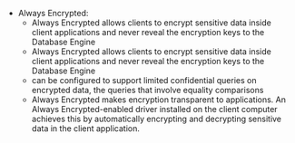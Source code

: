 - Always Encrypted:
	- Always Encrypted allows clients to encrypt sensitive data inside client applications and never reveal the encryption keys to the Database Engine
	- Always Encrypted allows clients to encrypt sensitive data inside client applications and never reveal the encryption keys to the Database Engine
	- can be configured to support limited confidential queries on encrypted data, the queries that involve equality comparisons
	- Always Encrypted makes encryption transparent to applications. An Always Encrypted-enabled driver installed on the client computer achieves this by automatically encrypting and decrypting sensitive data in the client application.